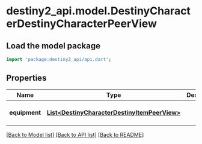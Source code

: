 # destiny2_api.model.DestinyCharacterDestinyCharacterPeerView

## Load the model package
```dart
import 'package:destiny2_api/api.dart';
```

## Properties
Name | Type | Description | Notes
------------ | ------------- | ------------- | -------------
**equipment** | [**List&lt;DestinyCharacterDestinyItemPeerView&gt;**](DestinyCharacterDestinyItemPeerView.md) |  | [optional] [default to []]

[[Back to Model list]](../README.md#documentation-for-models) [[Back to API list]](../README.md#documentation-for-api-endpoints) [[Back to README]](../README.md)


